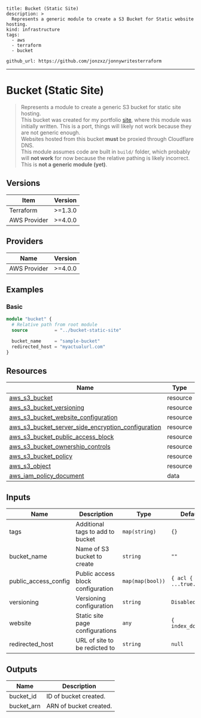 
```doc
title: Bucket (Static Site)
description: >
  Represents a generic module to create a S3 Bucket for Static website hosting.
kind: infrastructure
tags:
  - aws 
  - terraform
  - bucket

github_url: https://github.com/jonzxz/jonnywritesterraform
```

---

# Bucket (Static Site)
  > Represents a module to create a generic S3 bucket for static site hosting. <br/>
  > This bucket was created for my portfolio [site](https://jonathankerk.com), where this module was initially written. This is a port, things will likely not work because they are not generic enough. <br/>
  > Websites hosted from this bucket **must** be proxied through Cloudflare DNS. <br/>
  > This module assumes code are built in `build/` folder, which probably will **not work** for now because the relative pathing is likely incorrect. <br/>
  > This is **not a generic module (yet)**. <br/>

## Versions
| Item | Version |
| ---- | ------- |
| Terraform | >=1.3.0 |
| AWS Provider | >=4.0.0 |

## Providers
| Name | Version |
| ---- | ------- |
| AWS Provider | >=4.0.0 |

## Examples 
### Basic
```terraform
module "bucket" {
  # Relative path from root module
  source          = "../bucket-static-site"

  bucket_name     = "sample-bucket"
  redirected_host = "myactualurl.com"
}
```

## Resources
| Name | Type |
| ---- | ---- |
| [aws_s3_bucket](https://registry.terraform.io/providers/hashicorp/aws/latest/docs/resources/s3_bucket) | resource |
| [aws_s3_bucket_versioning](https://registry.terraform.io/providers/hashicorp/aws/latest/docs/resources/s3_bucket_versioning) | resource |
| [aws_s3_bucket_website_configuration](https://registry.terraform.io/providers/hashicorp/aws/latest/docs/resources/s3_bucket_website_configuration) | resource |
| [aws_s3_bucket_server_side_encryption_configuration](https://registry.terraform.io/providers/hashicorp/aws/latest/docs/resources/s3_bucket_server_side_encryption_configuration) | resource |
| [aws_s3_bucket_public_access_block](https://registry.terraform.io/providers/hashicorp/aws/latest/docs/resources/s3_bucket_public_access_block) | resource |
| [aws_s3_bucket_ownership_controls](https://registry.terraform.io/providers/hashicorp/aws/latest/docs/resources/s3_bucket_ownership_controls) | resource |
| [aws_s3_bucket_policy](https://registry.terraform.io/providers/hashicorp/aws/latest/docs/resources/s3_bucket_policy) | resource |
| [aws_s3_object](https://registry.terraform.io/providers/hashicorp/aws/latest/docs/resources/s3_object) | resource |
| [aws_iam_policy_document](https://registry.terraform.io/providers/hashicorp/aws/latest/docs/data-sources/iam_policy_document) | data |

## Inputs
| Name | Description | Type | Default | Required |
| ---- | ----------- | ---- | ------- | -------- |
| tags | Additional tags to add to bucket | `map(string)` | `{}` | no |
| bucket_name | Name of S3 bucket to create | `string` | `""` | yes |
| public_access_config | Public access block configuration | `map(map(bool))` | `{ acl { ...true... }}` | no |
| versioning | Versioning configuration | `string` | `Disabled` | no |
| website | Static site page configurations | `any` | `{ index_doc...}` | no |
| redirected_host | URL of site to be redicted to | `string` | `null` | no |

## Outputs
| Name | Description |
| ---- | ----------- |
| bucket_id | ID of bucket created. |
| bucket_arn | ARN of bucket created. |